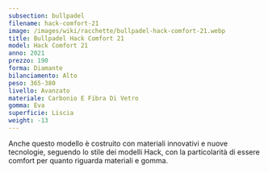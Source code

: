 ```yaml
---
subsection: bullpadel
filename: hack-comfort-21
image: /images/wiki/racchette/bullpadel-hack-comfort-21.webp
title: Bullpadel Hack Comfort 21
model: Hack Comfort 21
anno: 2021
prezzo: 190
forma: Diamante
bilanciamento: Alto
peso: 365-380
livello: Avanzato
materiale: Carbonio E Fibra Di Vetro
gomma: Eva
superficie: Liscia
weight: -13
---
```

Anche questo modello è costruito con materiali innovativi e nuove tecnologie, seguendo lo stile dei modelli Hack, con la particolarità di essere comfort per quanto riguarda materiali e gomma.